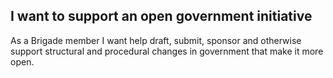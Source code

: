 ## I want to support an open government initiative
As a Brigade member I want help draft, submit, sponsor and otherwise support structural and procedural changes in government that make it more open.